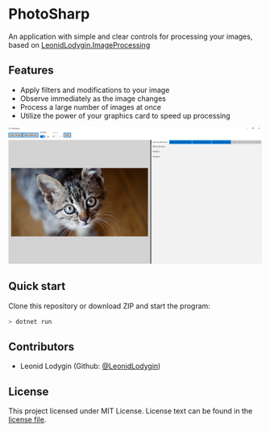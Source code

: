 # PhotoSharp

An application with simple and clear controls for processing your images, based on [LeonidLodygin.ImageProcessing](https://github.com/LeonidLodygin/ImageProcessing)

## Features
* Apply filters and modifications to your image
* Observe immediately as the image changes
* Process a large number of images at once
* Utilize the power of your graphics card to speed up processing

![image](https://raw.githubusercontent.com/LeonidLodygin/PhotoSharp/dev/tmp/image.png)

## Quick start

Clone this repository or download ZIP and start the program:
```sh
> dotnet run
```

## Contributors
- Leonid Lodygin (Github: [@LeonidLodygin](https://github.com/LeonidLodygin))

## License

This project licensed under MIT License. License text can be found in the
[license file](https://github.com/LeonidLodygin/PhotoSharp/blob/main/LICENSE.md).